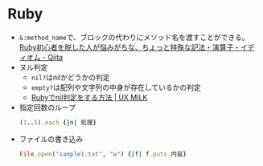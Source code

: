 ﻿# Ruby
- `&:method_name`で、ブロックの代わりにメソッド名を渡すことができる。
  [Ruby初心者を脱した人が悩みがちな、ちょっと特殊な記法・演算子・イディオム - Qiita](https://qiita.com/nashirox/items/0c885edf7d78fd5a83f1)
- ヌル判定
	- `nil?`はnilかどうかの判定
	- `empty?`は配列や文字列の中身が存在しているかの判定
	- [Rubyでnil判定をする方法 | UX MILK](https://uxmilk.jp/22595)
- 指定回数のループ
  ```ruby
  (1..5).each {|n| 処理}
  ```
- ファイルの書き込み
  ```ruby
  File.open("sample1.txt", "w") {|f| f.puts 内容}
  ```

